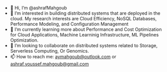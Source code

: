 - 👋 Hi, I’m @ashrafMahgoub
- 👀 I’m interested in building distributed systems that are deployed in the cloud. My research interests are Cloud Efficiency, NoSQL Databases, Performance Modeling, and Configuration Management
- 🌱 I’m currently learning more about Performance and Cost Optimization for Cloud Applications, Machine Learninig Infrastructure, ML Pipelines Optimization.
- 💞️ I’m looking to collaborate on distributed systems related to Storage, Serverless Computing, Or Genomics.
- 📫 How to reach me: aymahgoub@outlook.com or ashraf.youssef.mahgoub@gmail.com

<!---
ashrafMahgoub/ashrafMahgoub is a ✨ special ✨ repository because its `README.md` (this file) appears on your GitHub profile.
You can click the Preview link to take a look at your changes.
--->
